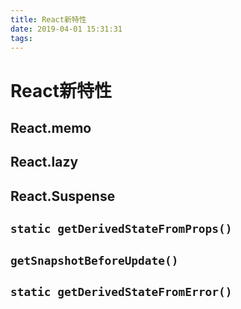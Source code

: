 ```yaml
---
title: React新特性
date: 2019-04-01 15:31:31
tags:
---
```


# React新特性

## React.memo

## React.lazy

## React.Suspense

## `static getDerivedStateFromProps()`

## `getSnapshotBeforeUpdate()`

## `static getDerivedStateFromError()`

